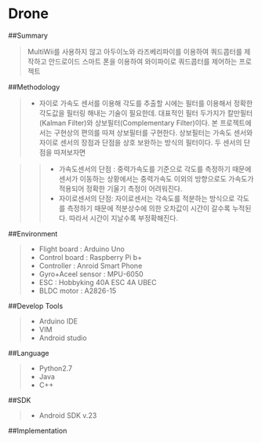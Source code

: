 # Drone
##Summary
>MultiWii를 사용하지 않고 아두이노와 라즈베리파이를 이용하여 쿼드콥터를 제작하고 안드로이드 스마트 폰을 이용하여 와이파이로 쿼드콥터를 제어하는 프로젝트

##Methodology
>* 자이로 가속도 센서를 이용해 각도를 추출할 시에는 필터를 이용해서 정확한 각도값을 필터링 해내는 기술이 필요한데. 대표적인 필터 두가지가 칼만필터(Kalman Filter)와 상보필터(Complementary Filter)이다. 본 프로젝트에서는 구현상의 편의를 따져 상보필터를 구현한다. 상보필터는 가속도 센서와 자이로 센서의 장점과 단점을 상호 보완하는 방식의 필터이다. 두 센서의 단점을 따져보자면

>>* 가속도센서의 단점 : 중력가속도를 기준으로 각도를 측정하기 때문에 센서가 이동하는 상황에서는 중력가속도 이외의 방향으로도 가속도가 적용되어 정확한 기울기 측정이 어려워진다.
>>* 자이로센서의 단점: 자이로센서는 각속도를 적분하는 방식으로 각도를 측정하기 때문에 적분상수에 의한 오차값이 시간이 갈수록 누적된다. 따라서 시간이 지날수록 부정확해진다.

##Environment
>* Flight board : Arduino Uno
>* Control board : Raspberry Pi b+
>* Controller : Anroid Smart Phone
>* Gyro+Aceel sensor : MPU-6050
>* ESC : Hobbyking 40A ESC 4A UBEC
>* BLDC motor : A2826-15

##Develop Tools
>* Arduino IDE
>* VIM
>* Android studio

##Language
>* Python2.7
>* Java
>* C++

##SDK
>* Android SDK v.23

##Implementation

